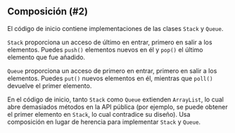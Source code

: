 ## Composición (#2)

El código de inicio contiene implementaciones de las clases `Stack` y `Queue`.

`Stack` proporciona un acceso de último en entrar, primero en salir a los elementos. Puedes `push()` elementos nuevos en él y `pop()` el último elemento que fue añadido.

`Queue` proporciona un acceso de primero en entrar, primero en salir a los elementos. Puedes `put()` nuevos elementos en él, mientras que `poll()` devuelve el primer elemento.

En el código de inicio, tanto `Stack` como `Queue` extienden `ArrayList`, lo cual abre demasiados métodos en la API pública (por ejemplo, se puede obtener el primer elemento en `Stack`, lo cual contradice su diseño). Usa composición en lugar de herencia para implementar `Stack` y `Queue`.